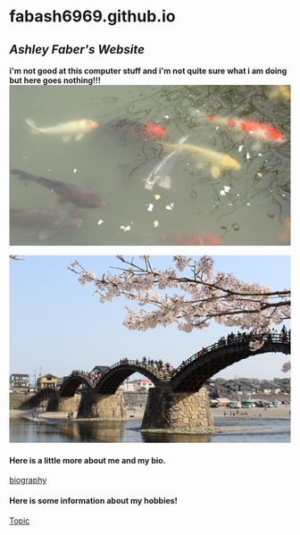 # fabash6969.github.io
## ***Ashley Faber's Website***
**i'm not good at this computer stuff and i'm not quite sure what i am doing but here goes nothing!!!**
![photo of fish](fish-1.jpg)

![bridge](kintai1e!.jpg)

#### Here is a little more about me and my bio.
[biography](bio)

#### Here is some information about my hobbies! 
[Topic](topic)


